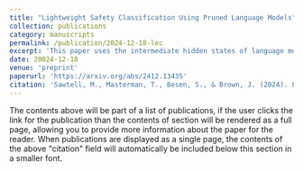 ```yaml
---
title: "Lightweight Safety Classification Using Pruned Language Models"
collection: publications
category: manuscripts
permalink: /publication/2024-12-18-lec
excerpt: 'This paper uses the intermediate hidden states of language models as features to train a simple logistic regression classifier. By doing so, our models surpass both fine-tuned models and general-purpose LLMs, reducing parameter count by up to 66%. Additionally, the classifiers can be trained using less than 100 examples without any modification of the underlying language model. This allows for many classification predictions to occur during the model's forward pass with virtually zero computational overhead.'
date: 20024-12-18
venue: 'preprint'
paperurl: 'https://arxiv.org/abs/2412.13435'
citation: 'Sawtell, M., Masterman, T., Besen, S., & Brown, J. (2024). Lightweight safety classification using pruned language models. arXiv preprint arXiv:2412.13435.'
---
```

The contents above will be part of a list of publications, if the user clicks the link for the publication than the contents of section will be rendered as a full page, allowing you to provide more information about the paper for the reader. When publications are displayed as a single page, the contents of the above "citation" field will automatically be included below this section in a smaller font.
